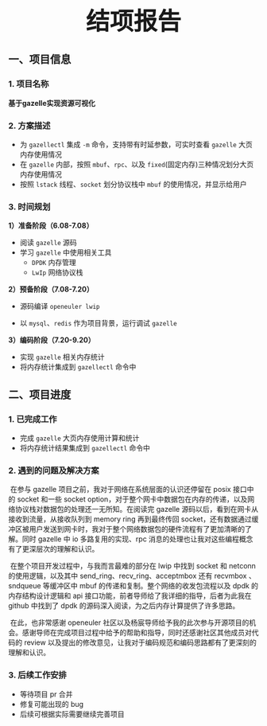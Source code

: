 

<div align='center' ><font size='50'><b>结项报告</b></font></div>

## 一、项目信息

### 1. 项目名称

**基于gazelle实现资源可视化**

### 2. 方案描述

- 为 `gazellectl` 集成 `-m` 命令，支持带有时延参数，可实时查看 `gazelle` 大页内存使用情况
- 在 `gazelle` 内部，按照 `mbuf`、`rpc`、以及 `fixed`(固定内存)三种情况划分大页内存使用情况
- 按照 `lstack` 线程、`socket` 划分协议栈中 `mbuf` 的使用情况，并显示给用户

### 3. 时间规划

**1）准备阶段（6.08-7.08）**

- 阅读 `gazelle` 源码
- 学习 `gazelle` 中使用相关工具
    - `DPDK` 内存管理
    - `LwIp` 网络协议栈

**2）预备阶段（7.08-7.20）**

- 源码编译 `openeuler lwip`

- 以 `mysql`、`redis` 作为项目背景，运行调试 `gazelle`

**3）编码阶段（7.20-9.20）**

- 实现 `gazelle` 相关内存统计
- 将内存统计集成到 `gazellectl` 命令中

## 二、项目进度

### 1. 已完成工作

- 完成 `gazelle` 大页内存使用计算和统计
- 将内存统计结果集成到 `gazellectl` 命令中

### 2. 遇到的问题及解决方案

​	在参与 gazelle 项目之前，我对于网络在系统层面的认识还停留在 posix 接口中的 socket 和一些 socket option，对于整个网卡中数据包在内存的传递，以及网络协议栈对数据包的处理还一无所知。在阅读完 gazelle 源码以后，看到在网卡从接收到流量，从接收队列到 memory ring 再到最终传回 socket，还有数据通过缓冲区被用户发送到网卡时，我对于整个网络数据包的硬件流程有了更加清晰的了解。同时 gazelle 中 io 多路复用的实现、rpc 消息的处理也让我对这些编程概念有了更深层次的理解和认识。

​	在整个项目开发过程中，与我而言最难的部分在 lwip 中找到 socket 和 netconn 的使用逻辑，以及其中 send_ring、recv_ring、acceptmbox 还有 recvmbox 、sndqueue 等缓冲区中 mbuf 的传递和复制。整个网络的收发包流程以及 dpdk 的内存结构设计逻辑和 api 接口功能，前者导师给了我详细的指导，后者为此我在 github 中找到了 dpdk 的源码深入阅读，为之后内存计算提供了许多思路。

​	在此，也非常感谢 openeuler 社区以及杨宸导师给予我的此次参与开源项目的机会。感谢导师在完成项目过程中给予的帮助和指导，同时还感谢社区其他成员对代码的 review 以及提出的修改意见，让我对于编码规范和编码思路都有了更深刻的理解和认识。

### 3. 后续工作安排

- 等待项目 pr 合并
- 修复可能出现的 bug
- 后续可根据实际需要继续完善项目